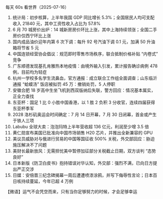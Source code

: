 每天 60s 看世界（2025-07-16）

1. 统计局：初步核算，上半年我国 GDP 同比增长 5.3%；全国居民人均可支配收入 21840 元，其中工资性收入占比为 57.8% 
2. 6 月 70 城房价出炉：14 城新房房价环比上涨，其中上海持续领涨；全国二手房价仅西宁环比上涨
3. 国内成品油价迎年内第 6 次下调：每升 92 号汽油下调 0.1 元，加满 50 升油箱将节省 5 元
4. 中国连锁经营协会倡议：规范即时零售市场秩序，联合抵制价格补贴 “内卷式” 竞争
5. 广东顺德发现基孔肯雅热本地疫情：由境外输入引发，累计报告确诊病例 478 例，目前均为轻症
6. 杭州一学校多名学生流鼻血，官方通报：成立联合工作组全面调查；山东临沂通报 “蛤蟆汤” 饭店被拟罚 45 万：撤销处罚，5 人停职
7. 安徽合肥 18 岁高中生坐飞机到西双版纳后失联，警方回应：情况基本属实，正全力查找
8. 东亚杯：国足 1 比 0 小胜中国香港，以 1 胜 2 负积 3 分收官，连续四届获得东亚杯季军
9. 2028 洛杉矶奥运会时间确定：7 月 14 日开幕，7 月 30 日闭幕，首金或产生于铁人三项
10. Labubu 全球大卖：泡泡玛特上半年营收超 136 亿元，利润至少增 3.5 倍
11. 黄仁勋宣布美国已批准向中国市场销售 H20 芯片，并推出全新兼容的 GPU
12. 美议员威胁对与俄进行贸易的中国等国征收 500% 关税，外交部回应：胁迫施压解决不了问题
13. 美财长最新放风：无需担忧美中暂停加征部分关税截止日期，双方谈判 “态势良好”
14. 日本新版《防卫白皮书》抱持错误对华认知，外交部：强烈不满，已向日方提出严正交涉
15. 日媒：安倍晋三纪念碑揭幕一周后遭遭喷漆涂鸦，并写下侮辱性言论；日本百日咳持续蔓延，今年已超 4 万例

【微语】运气不会凭空而来，只有当你足够努力的时候，才会足够幸运